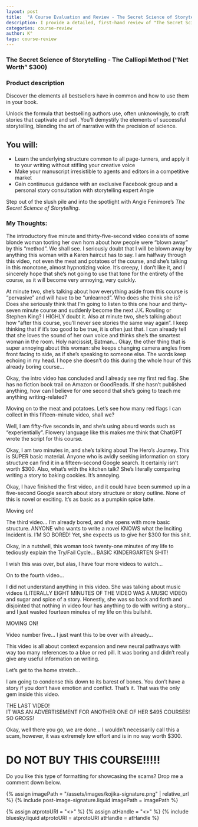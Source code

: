 ```yaml
---
layout: post
title:  "A Course Evaluation and Review - The Secret Science of Storytelling"
description: I provide a detailed, first-hand review of "The Secret Science of Storytelling" course by Angie Fenimore, marketed at $300. Through a blow-by-blow analysis of each video, I expose how this supposedly revolutionary method merely repackages basic writing concepts like The Hero's Journey and Try/Fail Cycles. I highlight numerous red flags, the presenter's lack of published works, excessive self-promotion, basic content easily found through Google, and ultimately an upsell to a pricier course. While not technically a scam, I strongly advise against spending money on this low-effort content.
categories: course-review
author: K°
tags: course-review
---
```


### The Secret Science of Storytelling - The Calliopi Method (“Net Worth” $300)

### Product description
Discover the elements all bestsellers have in common and how to use them in your book.

Unlock the formula that bestselling authors use, often unknowingly, to craft stories that captivate and sell. You’ll demystify the elements of successful storytelling, blending the art of narrative with the precision of science.

## You will:
- Learn the underlying structure common to all page-turners, and apply it to your writing without stifling your creative voice
- Make your manuscript irresistible to agents and editors in a competitive market
- Gain continuous guidance with an exclusive Facebook group and a personal story consultation with storytelling expert Angie

Step out of the slush pile and into the spotlight with Angie Fenimore’s *The Secret Science of Storytelling*.

### My Thoughts:
The introductory five minute and thirty-five-second video consists of some blonde woman tooting her own horn about how people were “blown away” by this “method”. We shall see. I seriously doubt that I will be blown away by anything this woman with a Karen haircut has to say. I am halfway through this video, not even the meat and potatoes of the course, and she’s talking in this monotone, almost hypnotizing voice. It’s creepy, I don’t like it, and I sincerely hope that she’s not going to use that tone for the entirety of the course, as it will become very annoying, very quickly.

At minute two, she’s talking about how everything aside from this course is “pervasive” and will have to be “unlearned”. Who does she think she is? Does she seriously think that I’m going to listen to this one hour and thirty-seven minute course and suddenly become the next J.K. Rowling or Stephen King? I HIGHLY doubt it. Also at minute two, she’s talking about how “after this course, you’ll never see stories the same way again”. I keep thinking that if it’s too good to be true, it is often just that. I can already tell that she loves the sound of her own voice and thinks she’s the smartest woman in the room. Holy narcissist, Batman… Okay, the other thing that is super annoying about this woman: she keeps changing camera angles from front facing to side, as if she’s speaking to someone else. The words keep echoing in my head. I hope she doesn’t do this during the whole hour of this already boring course…

Okay, the intro video has concluded and I already see my first red flag. She has no fiction book trail on Amazon or GoodReads. If she hasn’t published anything, how can I believe for one second that she’s going to teach me anything writing-related?

Moving on to the meat and potatoes. Let’s see how many red flags I can collect in this fifteen-minute video, shall we?

Well, I am fifty-five seconds in, and she’s using absurd words such as “experientially”. Flowery language like this makes me think that ChatGPT wrote the script for this course.

Okay, I am two minutes in, and she’s talking about The Hero’s Journey. This is SUPER basic material. Anyone who is avidly seeking information on story structure can find it in a fifteen-second Google search. It certainly isn’t worth $300. Also, what’s with the kitchen talk? She’s literally comparing writing a story to baking cookies. It’s annoying.

Okay, I have finished the first video, and it could have been summed up in a five-second Google search about story structure or story outline. None of this is novel or exciting. It’s as basic as a pumpkin spice latte.

Moving on!

The third video… I’m already bored, and she opens with more basic structure. ANYONE who wants to write a novel KNOWS what the Inciting Incident is. I’M SO BORED! Yet, she expects us to give her $300 for this shit.

Okay, in a nutshell, this woman took twenty-one minutes of my life to tediously explain the Try/Fail Cycle… BASIC KINDERGARTEN SHIT!

I wish this was over, but alas, I have four more videos to watch…

On to the fourth video…

I did not understand anything in this video. She was talking about music videos (LITERALLY EIGHT MINUTES OF THE VIDEO WAS A MUSIC VIDEO) and sugar and spice of a story. Honestly, she was so back and forth and disjointed that nothing in video four has anything to do with writing a story… and I just wasted fourteen minutes of my life on this bullshit.

MOVING ON!

Video number five… I just want this to be over with already…

This video is all about context expansion and new neural pathways with way too many references to a blue or red pill. It was boring and didn’t really give any useful information on writing.

Let’s get to the home stretch…

I am going to condense this down to its barest of bones. You don’t have a story if you don’t have emotion and conflict. That’s it. That was the only gem inside this video.

THE LAST VIDEO!  
IT WAS AN ADVERTISEMENT FOR ANOTHER ONE OF HER $495 COURSES! SO GROSS!

Okay, well there you go, we are done… I wouldn’t necessarily call this a scam, however, it was extremely low effort and is in no way worth $300.

# DO NOT BUY THIS COURSE!!!!!

Do you like this type of formatting for showcasing the scams? Drop me a comment down below.

<!-- signature -->
{% assign imagePath = "/assets/images/kojika-signature.png" | relative_url %}
{% include post-image-signature.liquid imagePath = imagePath %}

<!-- comments -->
{% assign atprotoURI = "<<atprotoURI>>" %}
{% assign atHandle = "<<atHandle>>" %}
{% include bluesky.liquid atprotoURI = atprotoURI atHandle = atHandle %}